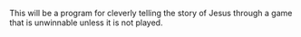 This will be a program for cleverly telling the story of Jesus
through a game that is unwinnable unless it is not played.